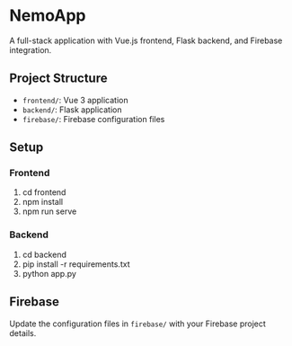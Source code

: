 # NemoApp

A full-stack application with Vue.js frontend, Flask backend, and Firebase integration.

## Project Structure

- `frontend/`: Vue 3 application
- `backend/`: Flask application
- `firebase/`: Firebase configuration files

## Setup

### Frontend

1. cd frontend
2. npm install
3. npm run serve

### Backend

1. cd backend
2. pip install -r requirements.txt
3. python app.py

## Firebase

Update the configuration files in `firebase/` with your Firebase project details.